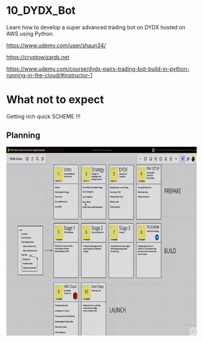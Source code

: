 # 10_DYDX_Bot
 Learn how to develop a super advanced trading bot on DYDX hosted on AWS using Python.

 https://www.udemy.com/user/shaun34/
 
 https://cryptowizards.net
 
 https://www.udemy.com/course/dydx-pairs-trading-bot-build-in-python-running-in-the-cloud/#instructor-1

# What not to expect

Getting rich quick SCHEME !!!

## Planning

<center><img src="tests/resources/0_planning.jpeg" style="background-color: white" width="1000" height="500"></center>
